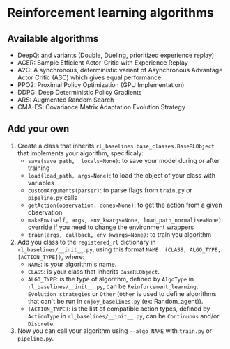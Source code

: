 # Reinforcement learning algorithms

## Available algorithms
- DeepQ: and variants (Double, Dueling, prioritized experience replay)
- ACER: Sample Efficient Actor-Critic with Experience Replay
- A2C: A synchronous, deterministic variant of Asynchronous Advantage Actor Critic (A3C) which gives equal performance.
- PPO2: Proximal Policy Optimization (GPU Implementation)
- DDPG: Deep Deterministic Policy Gradients
- ARS: Augmented Random Search
- CMA-ES: Covariance Matrix Adaptation Evolution Strategy

## Add your own
1. Create a class that inherits ```rl_baselines.base_classes.BaseRLObject``` that implements your algorithm, specificaly: 
    * ```save(save_path, _locals=None)```: to save your model during or after training
    * ```load(load_path, args=None)```: to load the object of your class with variables
    * ```customArguments(parser)```: to parse flags from ```train.py``` or ```pipeline.py``` calls
    * ```getAction(observation, dones=None)```: to get the action from a given observation
    * ```makeEnv(self, args, env_kwargs=None, load_path_normalise=None)```: override if you need to change the environment wrappers
    * ```train(args, callback, env_kwargs=None)```: to train you algorithm    
2. Add you class to the ```registered_rl``` dictionary in ```rl_baselines/__init__.py```, 
using this format ```NAME: (CLASS, ALGO_TYPE, [ACTION_TYPE])```, where:
    * ```NAME```: is your algorithm's name.
    * ```CLASS```: is your class that inherits ```BaseRLObject```.
    * ```ALGO_TYPE```: is the type of algorithm, defined by ```AlgoType``` in ```rl_baselines/__init__.py```,
    can be ```Reinforcement_learning```, ```Evolution_strategies``` or ```Other``` 
    (```Other``` is used to define algorithms that can't be run in ```enjoy_baselines.py``` (ex: Random_agent)).
    * ```[ACTION_TYPE]```: is the list of compatible action types, 
    defined by ```ActionType``` in ```rl_baselines/__init__.py```, can be ```Continuous``` and/or ```Discrete```.
3. Now you can call your algorithm using ```--algo NAME``` with ```train.py``` or ```pipeline.py```. 